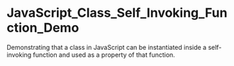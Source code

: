 # JavaScript_Class_Self_Invoking_Function_Demo
Demonstrating that a class in JavaScript can be instantiated inside a self-invoking function and used as a property of that function.
